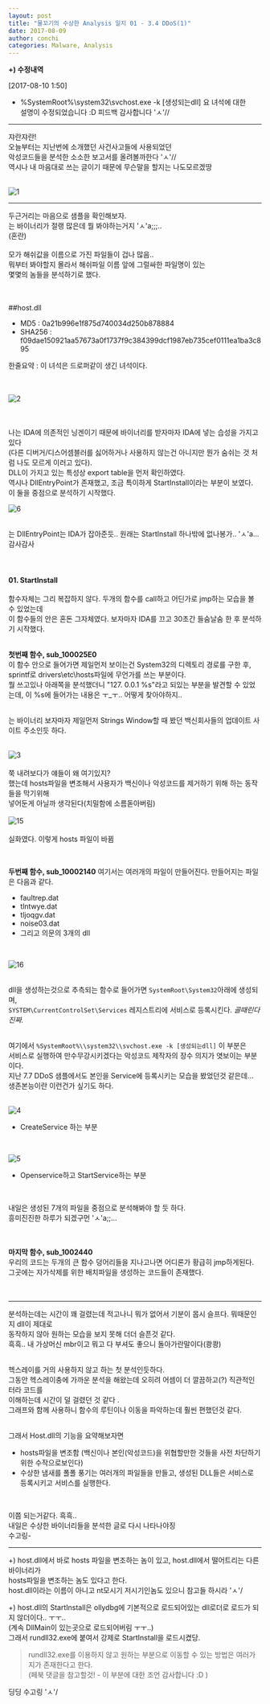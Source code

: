 ```yaml
---
layout: post
title: "물꼬기의 수상한 Analysis 일지 01 - 3.4 DDoS(1)"
date: 2017-08-09
author: conchi
categories: Malware, Analysis
---
```


**+) 수정내역**   

[2017-08-10 1:50]  
- %SystemRoot%\\system32\\svchost.exe -k [생성되는dll]  요 녀석에 대한  
설명이 수정되었습니다 :D 피드백 감사합니다 'ㅅ'//   

- - -

쟈란쟈란!    
오늘부터는 지난번에 소개했던 사건사고들에 사용되었던    
악성코드들을 분석한 소소한 보고서를 올려볼까한다 'ㅅ'//   
역시나 내 마음대로 쓰는 글이기 때문에 무슨말을 할지는 나도모르겠땅  
<br>

![1](/assets/ana01/01.jpg)  
- - -

두근거리는 마음으로 샘플을 확인해보자.   
는 바이너리가 절랭 많은데 뭘 봐야하는거지 'ㅅ'a;;;..   
(혼란)  
<br>
모가 해쉬값을 이름으로 가진 파일들이 겁나 많음..  
뭐부터 봐야할지 몰라서 해쉬파일 이름 앞에 그럴싸한 파일명이 있는   
몇몇의 놈들을 분석하기로 했다.  
<br>
<br>

##host.dll  
- MD5 : 0a21b996e1f875d740034d250b878884    
- SHA256 : f09dae150921aa57673a0f1737f9c384399dcf1987eb735cef0111ea1ba3c895   

한줄요약 : 이 녀석은 드로퍼같이 생긴 녀석이다.  
<br>
<br>

![2](/assets/ana01/02.jpg)  
<br>
<br>

나는 IDA에 의존적인 닝겐이기 때문에 바이너리를 받자마자 IDA에 넣는 습성을 가지고 있다    
(다른 디버거/디스어셈블러를 싫어하거나 사용하지 않는건 아니지만 뭔가 숨쉬는 것 처럼 나도 모르게 이러고 있다).   
DLL이 가지고 있는 특성상 export table을 먼저 확인하였다.   
역시나 DllEntryPoint가 존재했고, 조금 특이하게 StartInstall이라는 부분이 보였다.   
이 둘을 중점으로 분석하기 시작했다.  

![6](/assets/ana01/06.jpg)   
<br>

는 DllEntryPoint는 IDA가 잡아준듯.. 원래는 StartInstall 하나밖에 없나봉가.. 'ㅅ'a...  
감사감사      
<br>
<br>

#### 01. StartInstall  
함수자체는 그리 복잡하지 않다. 두개의 함수를 call하고 어딘가로 jmp하는 모습을 볼 수 있었는데   
이 함수들의 안은 혼돈 그자체였다. 보자마자 IDA를 끄고 30초간 들숨날숨 한 후 분석하기 시작했다.     
<br>

**첫번째 함수, sub_100025E0**  
이 함수 안으로 들어가면 제일먼저 보이는건 System32의 디렉토리 경로를 구한 후,
sprintf로 drivers\etc\hosts파일에 무언가를 쓰는 부분이다.   
뭘 쓰고있나 아래쪽을 분석했더니 "127. 0.0.1 %s"라고 되있는 부분을 발견할 수 있었는데,
이 %s에 들어가는 내용은 ㅜ_ㅜ.. 어떻게 찾아야하지..     
<br>

는 바이너리 보자마자 제일먼저 Strings Window할 때 봤던 백신회사들의 업데이트 사이트 주소인듯 하다.     
<br>

![3](/assets/ana01/03.jpg)  
<br>
쭉 내려보다가 얘들이 왜 여기있지?   
했는데 hosts파일을 변조해서 사용자가 백신이나 악성코드를 제거하기 위해 하는 동작들을 막기위해   
넣어둔게 아닐까 생각된다(치밀함에 소름돋아버림)    
<br>
![15](/assets/ana01/15.png)    
<br>
실화였다. 이렇게 hosts 파일이 바뀜  

<br>

**두번째 함수, sub_10002140**
여기서는 여러개의 파일이 만들어진다. 만들어지는 파일은 다음과 같다.  
- faultrep.dat   
- tlntwye.dat   
- tljoqgv.dat   
- noise03.dat   
- 그리고 의문의 3개의 dll  
<br>

![16](/assets/ana01/16.jpg)     
<br>

dll을 생성하는것으로 추측되는 함수로 들어가면   `SystemRoot\System32`아래에 생성되며,    
`SYSTEM\CurrentControlSet\Services` 레지스트리에 서비스로 등록시킨다. *골때린다진짜.*     
<br>

여기에서 ``%SystemRoot%\\system32\\svchost.exe -k [생성되는dll]`` 이 부분은   
서비스로 실행하여 만수무강시키겠다는 악성코드 제작자의 장수 의지가 엿보이는 부분이다.   
지난 7.7 DDoS 샘플에서도 본인을 Service에 등록시키는 모습을 봤었던것 같은데...   
생존본능이란 이런건가 싶기도 하다.  
<br>

![4](/assets/ana01/04.jpg)    
- CreateService 하는 부분
<br>

![5](/assets/ana01/05.jpg)    
- Openservice하고 StartService하는 부분
<br>

내일은 생성된 7개의 파일을 중점으로 분석해봐야 할 듯 하다.   
흥미진진한 하루가 되겠구먼 'ㅅ'a;;...  
<br>
<br>

**마지막 함수, sub_1002440**  
우리의 코드는 두개의 큰 함수 덩어리들을 지나고나면 어디론가 황급히 jmp하게된다.  
그곳에는 자가삭제를 위한 배치파일을 생성하는 코드들이 존재했다.  
<br>
<br>

- - -
분석하는데는 시간이 꽤 걸렸는데 적고나니 뭐가 없어서 기분이 몹시 슬프다. 뭐때문인지 dll이 제대로   
동작하지 않아 원하는 모습을 보지 못해 더더 슬픈것 같다.   
흑흑.. 내 가상머신 mbr이고 뭐고 다 부셔도 좋으니 돌아가란말이다(쾅쾅)   
<br>

헥스레이를 거의 사용하지 않고 하는 첫 분석인듯하다.   
그동안 헥스레이충에 가까운 분석을 해왔는데 오히려 어셈이 더 깔끔하고(?) 직관적인 터라 코드를   
이해하는데 시간이 덜 걸렸던 것 같다 .  
그래프와 함께 사용하니 함수의 루틴이나 이동을 파악하는데 훨씬 편했던것 같다.   
<br>

그래서 Host.dll의 기능을 요약해보자면  

- hosts파일을 변조함 (백신이나 본인(악성코드)을 위협할만한 것들을 사전 차단하기 위한 수작으로보인다)  
- 수상한 냄새를 폴폴 풍기는 여러개의 파일들을 만들고, 생성된 DLL들은 서비스로 등록시키고 서비스를 실행한다.  
<br>

이쯤 되는거같다. 흑흑..    
내일은 수상한 바이너리들을 분석한 글로 다시 나타나야징   
수고링-    

- - -
+) host.dll에서 바로 hosts 파일을 변조하는 놈이 있고, host.dll에서 떨어트리는 다른 바이너리가     
hosts파일을 변조하는 놈도 있다고 한다.   
host.dll이라는 이름이 아니고 nt모시기 저시기인놈도 있으니 참고들 하시라 'ㅅ'/    

+) host.dll의 StartInstall은  ollydbg에 기본적으로 로드되어있는 dll로더로 로드가 되지 않더이다.. ㅜㅜ..  
(계속 DllMain이 있는곳으로 로드되어버림 ㅜㅜ..)  
그래서 rundll32.exe에 붙여서 강제로 StartInstall을 로드시켰당.  
> rundll32.exe를 이용하지 않고 원하는 부분으로 이동할 수 있는 방법은 여러가지가 존재한다고 한다.  
(페북 댓글을  참고할것! - 이 부분에 대한 조언 감사합니다 :D )

딩딩 수고링 'ㅅ'/  
